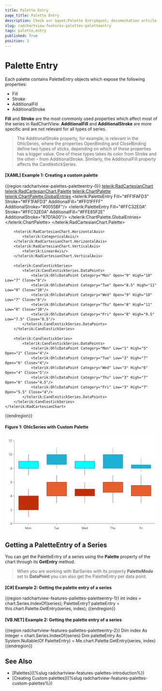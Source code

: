 ```yaml
---
title: Palette Entry
page_title: Palette Entry
description: Check our &quot;Palette Entry&quot; documentation article for the RadChartView {{ site.framework_name }} control.
slug: radchartview-features-palettes-paletteentry
tags: palette,entry
published: True
position: 2
---
```


# Palette Entry

Each palette contains PaletteEntry objects which expose the following properties:        

* Fill
* Stroke
* AdditionalFill
* AdditionalStroke

__Fill__ and __Stroke__ are the most commonly used properties which affect most of the series in RadChartView. __AdditionalFill__ and __AdditionalStroke__ are more specific and are not relevant for all types of series. 

> The AdditionalStroke property, for example, is relevant in the OhlcSeries, where the properties OpenBinding and CloseBinding define two types of sticks, depending on which of these properties has a bigger value. One of these types takes its color from Stroke and the other - from AdditionalStroke. Similarly, the AdditionalFill property affects the CandlestickSeries.     

#### __[XAML] Example 1: Creating a custom palette__
{{region radchartview-palettes-paletteentry-0}}
	<telerik:RadCartesianChart>
	    <telerik:RadCartesianChart.Palette>
	        <telerik:ChartPalette>
	            <telerik:ChartPalette.GlobalEntries>
	                <telerik:PaletteEntry Fill="#FF1FAFD3" Stroke="#FF1FAFD3" AdditionalFill="#FF01FFFF" AdditionalStroke="#0055BF"/>
	                <telerik:PaletteEntry Fill="#FFC32E0A" Stroke="#FFC32E0A" AdditionalFill="#FFE85F2E" AdditionalStroke="#7D1A00"/>
	            </telerik:ChartPalette.GlobalEntries>
	        </telerik:ChartPalette>
	    </telerik:RadCartesianChart.Palette>
	
	    <telerik:RadCartesianChart.HorizontalAxis>
	        <telerik:CategoricalAxis/>
	    </telerik:RadCartesianChart.HorizontalAxis>
	    <telerik:RadCartesianChart.VerticalAxis>
	        <telerik:LinearAxis/>
	    </telerik:RadCartesianChart.VerticalAxis>
	
	    <telerik:CandlestickSeries>
	        <telerik:CandlestickSeries.DataPoints>
	            <telerik:OhlcDataPoint Category="Mon" Open="9" High="10" Low="7" Close="8"/>
	            <telerik:OhlcDataPoint Category="Tue" Open="8.5" High="11" Low="8" Close="10"/>
	            <telerik:OhlcDataPoint Category="Wed" Open="9" High="10" Low="7" Close="8"/>
	            <telerik:OhlcDataPoint Category="Thu" Open="8" High="11" Low="8" Close="10"/>
	            <telerik:OhlcDataPoint Category="Fri" Open="8" High="9.5" Low="7.5" Close="8.5"/>
	        </telerik:CandlestickSeries.DataPoints>
	    </telerik:CandlestickSeries>
	
	    <telerik:CandlestickSeries>
	        <telerik:CandlestickSeries.DataPoints>
	            <telerik:OhlcDataPoint Category="Mon" Low="1" High="5" Open="2" Close="4"/>
	            <telerik:OhlcDataPoint Category="Tue" Low="3" High="7" Open="6" Close="4"/>
	            <telerik:OhlcDataPoint Category="Wed" Low="3" High="6" Open="4" Close="5"/>
	            <telerik:OhlcDataPoint Category="Thu" Low="3" High="7" Open="6" Close="4.5"/>
	            <telerik:OhlcDataPoint Category="Fri" Low="3" High="7" Open="5.5" Close="4"/>
	        </telerik:CandlestickSeries.DataPoints>
	    </telerik:CandlestickSeries>	
	</telerik:RadCartesianChart>
{{endregion}}

#### __Figure 1: OhlcSeries with Custom Palette__
![OhlcSeries with Custom Palette](images/RadChartView-palettes-paletteentry-0.png)

## Getting a PaletteEntry of a Series

 You can get the PaletteEntry of a series using the **Palette** property of the chart through its **GetEntry** method. 

 > When you are working with BarSeries with its property **PaletteMode** set to **DataPoint** you can also get the PaletteEntry per data point.

#### __[C#] Example 2: Getting the palette entry of a series__
{{region radchartview-features-pallettes-paletteentry-1}}
	int index = chart.Series.IndexOf(series);
	PaletteEntry? paletteEntry = this.chart.Palette.GetEntry(series, index);
{{endregion}}

#### __[VB.NET] Example 2: Getting the palette entry of a series__
{{region radchartview-features-pallettes-paletteentry-2}}
	Dim index As Integer = chart.Series.IndexOf(series)
	Dim paletteEntry As System.Nullable(Of PaletteEntry) = Me.chart.Palette.GetEntry(series, index)
{{endregion}}

## See Also
* [Palettes]({%slug radchartview-features-palettes-introduction%})
* [Creating Custom palettes]({%slug radchartview-features-palettes-custom-palettes%})